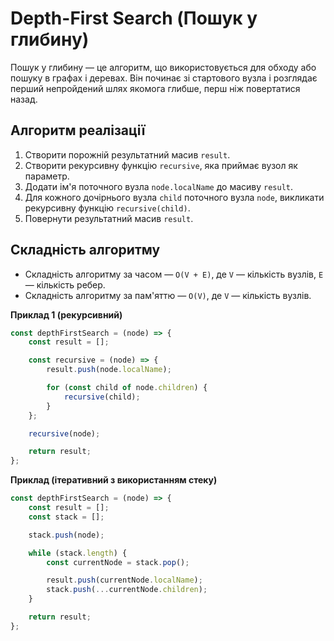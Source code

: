 # Depth-First Search (Пошук у глибину)

Пошук у глибину — це алгоритм, що використовується для обходу або пошуку в графах і деревах. Він починає зі стартового вузла і розглядає перший непройдений шлях якомога глибше, перш ніж повертатися назад.

## Алгоритм реалізації

1. Створити порожній результатний масив `result`.
2. Створити рекурсивну функцію `recursive`, яка приймає вузол як параметр.
3. Додати ім'я поточного вузла `node.localName` до масиву `result`.
4. Для кожного дочірнього вузла `child` поточного вузла `node`, викликати рекурсивну функцію `recursive(child)`.
5. Повернути результатний масив `result`.

## Складність алгоритму

-   Складність алгоритму за часом — `O(V + E)`, де `V` — кількість вузлів, `E` — кількість ребер.
-   Складність алгоритму за пам'яттю — `O(V)`, де `V` — кількість вузлів.

**Приклад 1 (рекурсивний)**

```js
const depthFirstSearch = (node) => {
    const result = [];

    const recursive = (node) => {
        result.push(node.localName);

        for (const child of node.children) {
            recursive(child);
        }
    };

    recursive(node);

    return result;
};
```

**Приклад (ітеративний з використанням стеку)**

```js
const depthFirstSearch = (node) => {
    const result = [];
    const stack = [];

    stack.push(node);

    while (stack.length) {
        const currentNode = stack.pop();

        result.push(currentNode.localName);
        stack.push(...currentNode.children);
    }

    return result;
};
```
